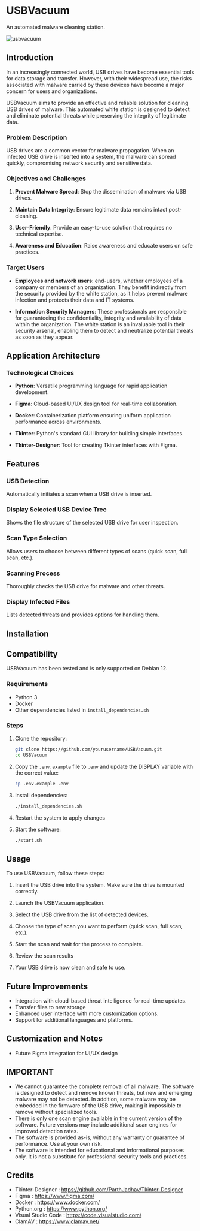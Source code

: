 # USBVacuum

An automated malware cleaning station.

![usbvacuum](https://github.com/Vallsp/USBVacuum/assets/145016532/33d703ae-6b31-4df8-a932-4423a548d522)

## Introduction

In an increasingly connected world, USB drives have become essential tools for data storage and transfer. However, with their widespread use, the risks associated with malware carried by these devices have become a major concern for users and organizations.

USBVacuum aims to provide an effective and reliable solution for cleaning USB drives of malware. This automated white station is designed to detect and eliminate potential threats while preserving the integrity of legitimate data.

### Problem Description

USB drives are a common vector for malware propagation. When an infected USB drive is inserted into a system, the malware can spread quickly, compromising network security and sensitive data.

### Objectives and Challenges

1. **Prevent Malware Spread**: Stop the dissemination of malware via USB drives.

2. **Maintain Data Integrity**: Ensure legitimate data remains intact post-cleaning.

3. **User-Friendly**: Provide an easy-to-use solution that requires no technical expertise.

4. **Awareness and Education**: Raise awareness and educate users on safe practices.

### Target Users

- **Employees and network users**: end-users, whether employees of a company or members of an organization. They benefit indirectly from the security provided by the white station, as it helps prevent malware infection and protects their data and IT systems.

- **Information Security Managers**: These professionals are responsible for guaranteeing the confidentiality, integrity and availability of data within the organization. The white station is an invaluable tool in their security arsenal, enabling them to detect and neutralize potential threats as soon as they appear.

## Application Architecture

### Technological Choices

- **Python**: Versatile programming language for rapid application development.

- **Figma**: Cloud-based UI/UX design tool for real-time collaboration.

- **Docker**: Containerization platform ensuring uniform application performance across environments.

- **Tkinter**: Python's standard GUI library for building simple interfaces.

- **Tkinter-Designer**: Tool for creating Tkinter interfaces with Figma.

## Features

### USB Detection

Automatically initiates a scan when a USB drive is inserted.

### Display Selected USB Device Tree

Shows the file structure of the selected USB drive for user inspection.

### Scan Type Selection

Allows users to choose between different types of scans (quick scan, full scan, etc.).

### Scanning Process

Thoroughly checks the USB drive for malware and other threats.

### Display Infected Files

Lists detected threats and provides options for handling them.

## Installation

## Compatibility

USBVacuum has been tested and is only supported on Debian 12.

### Requirements

- Python 3
- Docker
- Other dependencies listed in `install_dependencies.sh`

### Steps

1. Clone the repository:
    ```bash
    git clone https://github.com/yourusername/USBVacuum.git
    cd USBVacuum
    ```
2. Copy the `.env.example` file to `.env` and update the DISPLAY variable with the correct value:
    ```bash
    cp .env.example .env
    ```

3. Install dependencies:
    ```bash
    ./install_dependencies.sh
    ```

4. Restart the system to apply changes

5. Start the software:
    ```bash
    ./start.sh
    ```

## Usage

To use USBVacuum, follow these steps:

1. Insert the USB drive into the system. Make sure the drive is mounted correctly.

2. Launch the USBVacuum application.

3. Select the USB drive from the list of detected devices.

4. Choose the type of scan you want to perform (quick scan, full scan, etc.).

5. Start the scan and wait for the process to complete.

6. Review the scan results

7. Your USB drive is now clean and safe to use.

## Future Improvements

- Integration with cloud-based threat intelligence for real-time updates.
- Transfer files to new storage
- Enhanced user interface with more customization options.
- Support for additional languages and platforms.

## Customization and Notes

- Future Figma integration for UI/UX design

## IMPORTANT

- We cannot guarantee the complete removal of all malware. The software is designed to detect and remove known threats, but new and emerging malware may not be detected. In addition, some malware may be embedded in the firmware of the USB drive, making it impossible to remove without specialized tools.
- There is only one scan engine available in the current version of the software. Future versions may include additional scan engines for improved detection rates.
- The software is provided as-is, without any warranty or guarantee of performance. Use at your own risk.
- The software is intended for educational and informational purposes only. It is not a substitute for professional security tools and practices.

## Credits

- Tkinter-Designer : https://github.com/ParthJadhav/Tkinter-Designer
- Figma : https://www.figma.com/
- Docker : https://www.docker.com/
- Python.org : https://www.python.org/
- Visual Studio Code : https://code.visualstudio.com/
- ClamAV : https://www.clamav.net/
